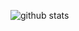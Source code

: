 ![github stats](https://github-readme-stats.vercel.app/api?username=rngtm&show_icons=true&theme=tokyonight&count_private=true&hide=contribs&line_height=24)